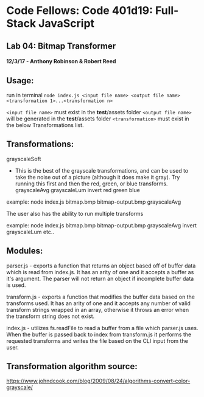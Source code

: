 # Code Fellows: Code 401d19: Full-Stack JavaScript
## Lab 04: Bitmap Transformer
#### 12/3/17 - Anthony Robinson & Robert Reed


## Usage:
run in terminal `node index.js <input file name> <output file name> <transformation 1>...<transformation n>`

`<input file name>` must exist in the __test__/assets folder
`<output file name>` will be generated in the __test__/assets folder
`<transformation>` must exist in the below Transformations list.

## Transformations:
grayscaleSoft  
  - This is the best of the grayscale transformations, and can be used to take the noise out of a picture (although it does make it gray). Try running this first and then the red, green, or blue transforms.
grayscaleAvg
grayscaleLum
invert
red
green
blue

example: node index.js bitmap.bmp bitmap-output.bmp grayscaleAvg

The user also has the ability to run multiple transforms

example: node index.js bitmap.bmp bitmap-output.bmp grayscaleAvg invert grayscaleLum etc..

## Modules:

parser.js - exports a function that returns an object based off of buffer data which is read from index.js.
  It has an arity of one and it accepts a buffer as it's argument. The parser will not return an object if incomplete buffer data is used.

transform.js - exports a function that modifies the buffer data based on the transforms used. It has an arity of one and it accepts any number of valid transform strings wrapped in an array, otherwise it throws an error when the transform string does not exist.

index.js - utilizes fs.readFile to read a buffer from a file which parser.js uses. When the buffer is passed back to index from transform.js it performs the requested transforms and writes the file based on the CLI input from the user.

## Transformation algorithm source:
https://www.johndcook.com/blog/2009/08/24/algorithms-convert-color-grayscale/
